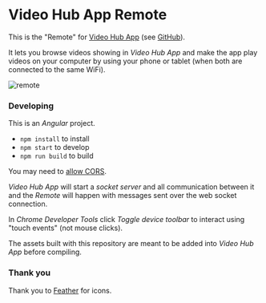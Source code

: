 # Video Hub App Remote

This is the "Remote" for [Video Hub App](https://videohubapp.com/) (see [GitHub](https://github.com/whyboris/Video-Hub-App/)).

It lets you browse videos showing in _Video Hub App_ and make the app play videos on your computer by using your phone or tablet (when both are connected to the same WiFi).

![remote](https://user-images.githubusercontent.com/17264277/102023470-72f5e280-3d5a-11eb-8307-1f51d7210aee.png)

### Developing

This is an *Angular* project.

- `npm install` to install
- `npm start` to develop
- `npm run build` to build

You may need to [allow CORS](https://chrome.google.com/webstore/detail/allow-cors-access-control/lhobafahddgcelffkeicbaginigeejlf).

_Video Hub App_ will start a _socket server_ and all communication between it and the _Remote_ will happen with messages sent over the web socket connection.

In _Chrome Developer Tools_ click _Toggle device toolbar_ to interact using "touch events" (not mouse clicks).

The assets built with this repository are meant to be added into _Video Hub App_ before compiling.

### Thank you

Thank you to [Feather](https://feathericons.com/) for icons.

